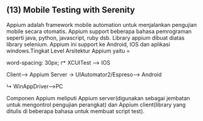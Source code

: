 <h2>(13) Mobile Testing with Serenity</h2>

Appium adalah framework mobile automation untuk menjalankan pengujian mobile secara otomatis. Appium support beberapa bahasa pemrograman seperti java, python, javascript, ruby dsb. Library appium dibuat diatas library selenium. Appium ini support ke Android, IOS dan aplikasi windows.Tingkat Level Arsitektur Appium yaitu =
                        <p>word-spacing: 30px; &#8625; XCUITest --> IOS</p> 
<p>Client--> Appium Server &rarr; UIAutomator2/Espreso--> Android</p> 
                        <p>&#8627; WinAppDriver-->PC</p> 

Componen Appium meliputi Appium server(digunakan sebagai jembatan untuk mengontrol pengujian perangkat) dan Appium client(library yang ditulis di beberapa bahasa untuk membuat script test). 
